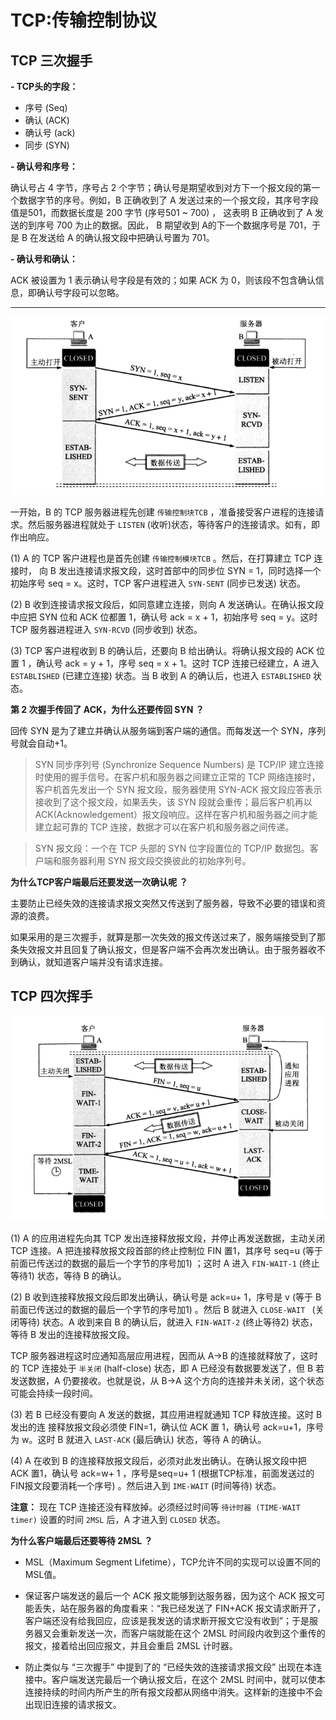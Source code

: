 # TCP:传输控制协议



## TCP 三次握手

**- TCP头的字段：**

* 序号 (Seq)
* 确认 (ACK)
* 确认号 (ack)
* 同步 (SYN)



**- 确认号和序号：**

确认号占 4 字节，序号占 2 个字节；确认号是期望收到对方下一个报文段的第一个数据字节的序号。例如，B 正确收到了 A 发送过来的一个报文段，其序号字段值是501，而数据长度是 200 字节 (序号501 ~ 700) ， 这表明 B 正确收到了 A 发送的到序号 700 为止的数据。因此， B 期望收到 A的下一个数据序号是 701，于是 B 在发送给 A 的确认报文段中把确认号置为 701。



**- 确认号和确认：**

ACK 被设置为 1 表示确认号字段是有效的；如果 ACK 为 0，则该段不包含确认信息，即确认号字段可以忽略。

---



![image-20200723103319865](https://github.com/OnlyThePiano/Notes/blob/master/images/image-20200723103319865.png)

一开始，B 的 TCP 服务器进程先创建 `传输控制块TCB` ，准备接受客户进程的连接请
求。然后服务器进程就处于 `LISTEN` (收听)状态，等待客户的连接请求。如有，即作出响应。

(1) A 的 TCP 客户进程也是首先创建 `传输控制模块TCB` 。然后，在打算建立 TCP 连接时，
向 B 发出连接请求报文段，这时首部中的同步位 SYN = 1，同时选择一个 初始序号 seq  = x。这时，TCP 客户进程进入 `SYN-SENT`  (同步已发送) 状态。

(2) B 收到连接请求报文段后，如同意建立连接，则向 A 发送确认。在确认报文段中应把 SYN 位和 ACK 位都置 1，确认号 ack = x + 1，初始序号 seq = y。这时 TCP 服务器进程进入 `SYN-RCVD`  (同步收到) 状态。



(3) TCP 客户进程收到 B 的确认后，还要向 B 给出确认。将确认报文段的 ACK 位置 1 ，确认号 ack = y + 1，序号 seq = x + 1。这时 TCP 连接已经建立，A 进入 `ESTABLISHED`  (已建立连接) 状态。当 B 收到 A 的确认后，也进入 `ESTABLISHED` 状态。



**第 2 次握手传回了 ACK，为什么还要传回 SYN ？**

回传 SYN 是为了建立并确认从服务端到客户端的通信。而每发送一个 SYN，序列号就会自动+1。

> SYN 同步序列号 (Synchronize Sequence Numbers) 是 TCP/IP 建立连接时使用的握手信号。在客户机和服务器之间建立正常的 TCP 网络连接时，客户机首先发出一个 SYN 报文段，服务器使用 SYN-ACK 报文段应答表示接收到了这个报文段，如果丢失，该 SYN 段就会重传；最后客户机再以 ACK(Acknowledgement）报文段响应。这样在客户机和服务器之间才能建立起可靠的 TCP 连接，数据才可以在客户机和服务器之间传递。

> SYN 报文段：一个在 TCP 头部的 SYN 位字段置位的 TCP/IP 数据包。客户端和服务器利用 SYN 报文段交换彼此的初始序列号。



**为什么TCP客户端最后还要发送一次确认呢 ？**

主要防止已经失效的连接请求报文突然又传送到了服务器，导致不必要的错误和资源的浪费。

如果采用的是三次握手，就算是那一次失效的报文传送过来了，服务端接受到了那条失效报文并且回复了确认报文，但是客户端不会再次发出确认。由于服务器收不到确认，就知道客户端并没有请求连接。



## TCP 四次挥手

![image-20200724233639331](https://github.com/OnlyThePiano/Notes/blob/master/images/image-20200724233639331.png)



(1) A 的应用进程先向其 TCP 发出连接释放报文段，并停止再发送数据，主动关闭 TCP 连接。A 把连接释放报文段首部的终止控制位 FIN 置1，其序号 seq=u (等于前面已传送过的数据的最后一个字节的序号加1) ；这时 A 进入 `FIN-WAIT-1` (终止等待1) 状态，等待 B 的确认。

(2) B 收到连接释放报文段后即发出确认，确认号是 ack=u+ 1，序号是 v (等于 B 前面已传送过的数据的最后一个字节的序号加1) 。然后 B 就进入 `CLOSE-WAIT ` (关闭等待) 状态。A 收到来自 B 的确认后，就进入 `FIN-WAIT-2`  (终止等待2) 状态，等待 B 发出的连接释放报文段。

TCP 服务器进程这时应通知高层应用进程，因而从 A->B 的连接就释放了，这时的 TCP 连接处于 `半关闭` (half-close) 状态，即 A 已经没有数据要发送了，但 B 若发送数据，A 仍要接收。也就是说，从 B->A 这个方向的连接并未关闭，这个状态可能会持续一段时间。

(3) 若 B 已经没有要向 A 发送的数据，其应用进程就通知 TCP 释放连接。这时 B 发出的连
接释放报文段必须使 FIN=1，确认位 ACK 置 1，确认号 ack=u+1，序号为 w。这时 B 就进入 `LAST-ACK` (最后确认) 状态，等待 A 的确认。

(4) A 在收到 B 的连接释放报文段后，必须对此发出确认。在确认报文段中把 ACK 置1，确认号 ack=w+ 1 ，序号是seq=u+ 1 (根据TCP标准，前面发送过的FIN报文段要消耗一个序号) 。然后进入到 `IME-WAIT` (时间等待) 状态。

**注意：** 现在 TCP 连接还没有释放掉。必须经过时间等 `待计时器 (TIME-WAIT timer)`   设置的时间  `2MSL`  后，A 才进入到 `CLOSED` 状态。



**为什么客户端最后还要等待 2MSL ？**

* MSL（Maximum Segment Lifetime），TCP允许不同的实现可以设置不同的MSL值。

* 保证客户端发送的最后一个 ACK 报文能够到达服务器，因为这个 ACK 报文可能丢失，站在服务器的角度看来：“我已经发送了 FIN+ACK 报文请求断开了，客户端还没有给我回应，应该是我发送的请求断开报文它没有收到”；于是服务器又会重新发送一次，而客户端就能在这个 2MSL 时间段内收到这个重传的报文，接着给出回应报文，并且会重启 2MSL 计时器。
* 防止类似与 “三次握手” 中提到了的 “已经失效的连接请求报文段” 出现在本连接中。客户端发送完最后一个确认报文后，在这个 2MSL 时间中，就可以使本连接持续的时间内所产生的所有报文段都从网络中消失。这样新的连接中不会出现旧连接的请求报文。
